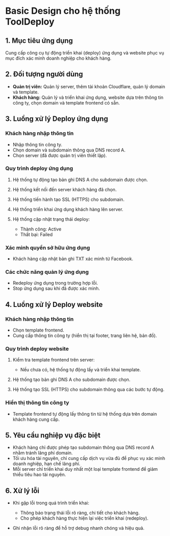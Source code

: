 # Basic Design cho hệ thống ToolDeploy

## 1. Mục tiêu ứng dụng

Cung cấp công cụ tự động triển khai (deploy) ứng dụng và website phục vụ mục đích xác minh doanh nghiệp cho khách hàng.

## 2. Đối tượng người dùng

* **Quản trị viên:** Quản lý server, thêm tài khoản Cloudflare, quản lý domain và template.
* **Khách hàng:** Quản lý và triển khai ứng dụng, website dựa trên thông tin công ty, chọn domain và template frontend có sẵn.

## 3. Luồng xử lý Deploy ứng dụng

### Khách hàng nhập thông tin

* Nhập thông tin công ty.
* Chọn domain và subdomain thông qua DNS record A.
* Chọn server (đã được quản trị viên thiết lập).

### Quy trình deploy ứng dụng

1. Hệ thống tự động tạo bản ghi DNS A cho subdomain được chọn.
2. Hệ thống kết nối đến server khách hàng đã chọn.
3. Hệ thống tiến hành tạo SSL (HTTPS) cho subdomain.
4. Hệ thống triển khai ứng dụng khách hàng lên server.
5. Hệ thống cập nhật trạng thái deploy:

   * Thành công: Active
   * Thất bại: Failed

### Xác minh quyền sở hữu ứng dụng

* Khách hàng cập nhật bản ghi TXT xác minh từ Facebook.

### Các chức năng quản lý ứng dụng

* Redeploy ứng dụng trong trường hợp lỗi.
* Stop ứng dụng sau khi đã được xác minh.

## 4. Luồng xử lý Deploy website

### Khách hàng nhập thông tin

* Chọn template frontend.
* Cung cấp thông tin công ty (hiển thị tại footer, trang liên hệ, bản đồ).

### Quy trình deploy website

1. Kiểm tra template frontend trên server:

   * Nếu chưa có, hệ thống tự động lấy và triển khai template.
2. Hệ thống tạo bản ghi DNS A cho subdomain được chọn.
3. Hệ thống tạo SSL (HTTPS) cho subdomain thông qua các bước tự động.

### Hiển thị thông tin công ty

* Template frontend tự động lấy thông tin từ hệ thống dựa trên domain khách hàng cung cấp.

## 5. Yêu cầu nghiệp vụ đặc biệt

* Khách hàng chỉ được phép tạo subdomain thông qua DNS record A nhằm tránh lãng phí domain.
* Tối ưu hóa tài nguyên, chỉ cung cấp dịch vụ vừa đủ để phục vụ xác minh doanh nghiệp, hạn chế lãng phí.
* Mỗi server chỉ triển khai duy nhất một loại template frontend để giảm thiểu tiêu hao tài nguyên.

## 6. Xử lý lỗi

* Khi gặp lỗi trong quá trình triển khai:

  * Thông báo trạng thái lỗi rõ ràng, chi tiết cho khách hàng.
  * Cho phép khách hàng thực hiện lại việc triển khai (redeploy).
* Ghi nhận lỗi rõ ràng để hỗ trợ debug nhanh chóng và hiệu quả.
